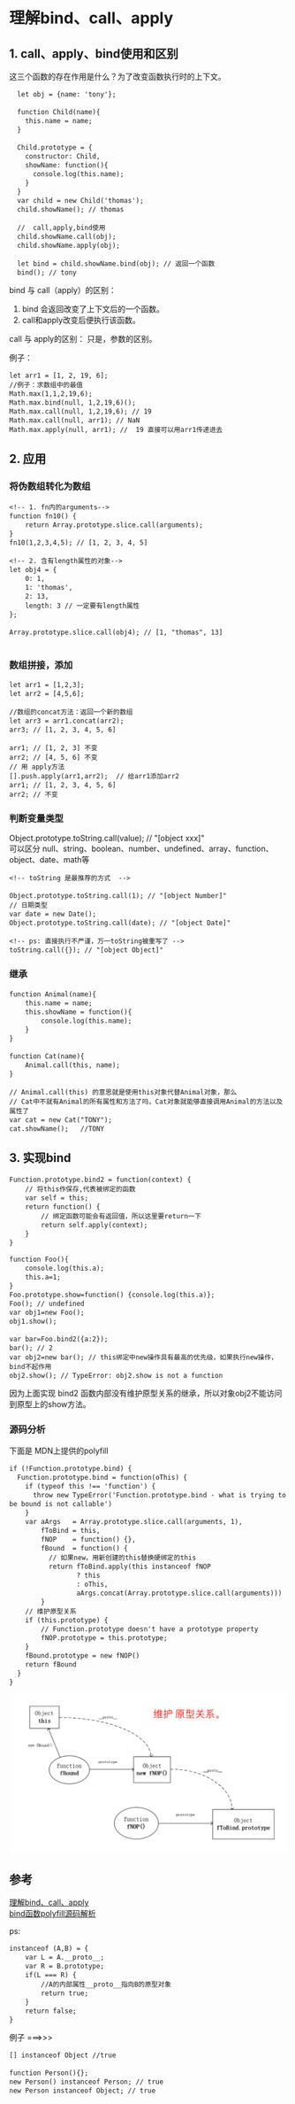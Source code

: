 # 理解bind、call、apply

## 1. call、apply、bind使用和区别

这三个函数的存在作用是什么？为了改变函数执行时的上下文。


```
  let obj = {name: 'tony'};
  
  function Child(name){
    this.name = name;
  }
  
  Child.prototype = {
    constructor: Child,
    showName: function(){
      console.log(this.name);
    }
  }
  var child = new Child('thomas');
  child.showName(); // thomas
  
  //  call,apply,bind使用
  child.showName.call(obj);
  child.showName.apply(obj);

  let bind = child.showName.bind(obj); // 返回一个函数
  bind(); // tony

```

bind 与 call（apply）的区别：
1. bind 会返回改变了上下文后的一个函数。
2. call和apply改变后便执行该函数。 



call 与 apply的区别：
只是，参数的区别。

例子：

```
let arr1 = [1, 2, 19, 6];
//例子：求数组中的最值
Math.max(1,1,2,19,6);
Math.max.bind(null, 1,2,19,6)();
Math.max.call(null, 1,2,19,6); // 19
Math.max.call(null, arr1); // NaN
Math.max.apply(null, arr1); //  19 直接可以用arr1传递进去

```

## 2. 应用


### 将伪数组转化为数组



```
<!-- 1. fn内的arguments-->
function fn10() {
    return Array.prototype.slice.call(arguments);
}
fn10(1,2,3,4,5); // [1, 2, 3, 4, 5]

<!-- 2. 含有length属性的对象-->
let obj4 = {
	0: 1,
	1: 'thomas',
	2: 13,
	length: 3 // 一定要有length属性
};

Array.prototype.slice.call(obj4); // [1, "thomas", 13]


```


### 数组拼接，添加

```
let arr1 = [1,2,3];
let arr2 = [4,5,6];

//数组的concat方法：返回一个新的数组
let arr3 = arr1.concat(arr2); 
arr3; // [1, 2, 3, 4, 5, 6]

arr1; // [1, 2, 3] 不变
arr2; // [4, 5, 6] 不变
// 用 apply方法
[].push.apply(arr1,arr2);  // 给arr1添加arr2
arr1; // [1, 2, 3, 4, 5, 6]
arr2; // 不变

```

### 判断变量类型
Object.prototype.toString.call(value); // "[object xxx]"  
可以区分 null、string、boolean、number、undefined、array、function、object、date、math等  

```
<!-- toString 是最推荐的方式  -->

Object.prototype.toString.call(1); // "[object Number]"
// 日期类型
var date = new Date();
Object.prototype.toString.call(date); // "[object Date]"

<!-- ps: 直接执行不严谨，万一toString被重写了 -->
toString.call({}); // "[object Object]"

```

### 继承

```
function Animal(name){      
    this.name = name;      
    this.showName = function(){      
        console.log(this.name);      
    }      
}      

function Cat(name){    
    Animal.call(this, name);    
}

// Animal.call(this) 的意思就是使用this对象代替Animal对象，那么
// Cat中不就有Animal的所有属性和方法了吗，Cat对象就能够直接调用Animal的方法以及属性了
var cat = new Cat("TONY");     
cat.showName();   //TONY

```


## 3. 实现bind

```
Function.prototype.bind2 = function(context) {
    // 将this作保存,代表被绑定的函数
    var self = this;
    return function() {
        // 绑定函数可能会有返回值，所以这里要return一下
        return self.apply(context);
    }
}

```

```
function Foo(){
    console.log(this.a);
    this.a=1;
}
Foo.prototype.show=function() {console.log(this.a)};
Foo(); // undefined
var obj1=new Foo();
obj1.show();

var bar=Foo.bind2({a:2});
bar(); // 2
var obj2=new bar(); // this绑定中new操作具有最高的优先级，如果执行new操作，bind不起作用
obj2.show(); // TypeError: obj2.show is not a function

```
因为上面实现 bind2 函数内部没有维护原型关系的继承，所以对象obj2不能访问到原型上的show方法。

### 源码分析
下面是 MDN上提供的polyfill

```
if (!Function.prototype.bind) {
  Function.prototype.bind = function(oThis) {
    if (typeof this !== 'function') {
      throw new TypeError('Function.prototype.bind - what is trying to be bound is not callable')
    }
    var aArgs   = Array.prototype.slice.call(arguments, 1),
        fToBind = this,
        fNOP    = function() {},
        fBound  = function() {
          // 如果new，用新创建的this替换硬绑定的this
          return fToBind.apply(this instanceof fNOP 
                 ? this
                 : oThis,
                 aArgs.concat(Array.prototype.slice.call(arguments)))
        }
    // 维护原型关系
    if (this.prototype) {
        // Function.prototype doesn't have a prototype property
        fNOP.prototype = this.prototype; 
    }
    fBound.prototype = new fNOP()
    return fBound
  }
}

```


![维护原型关系](img/bindthis.png)


## 参考

[理解bind、call、apply](https://juejin.im/post/6844903567967387656)  
[bind函数polyfill源码解析](https://juejin.im/post/6844903639220224008)

ps:
```
instanceof (A,B) = {
    var L = A.__proto__;
    var R = B.prototype;
    if(L === R) {
        //A的内部属性__proto__指向B的原型对象
        return true;
    }
    return false;
}

```

例子 ===>>>

```
[] instanceof Object //true

function Person(){};
new Person() instanceof Person; // true
new Person instanceof Object; // true
```

